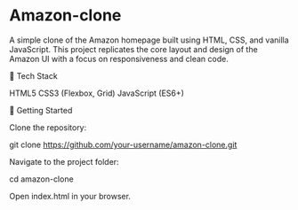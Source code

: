 # Amazon-clone
A simple clone of the Amazon homepage built using HTML, CSS, and vanilla JavaScript. This project replicates the core layout and design of the Amazon UI with a focus on responsiveness and clean code.

📁 Tech Stack

HTML5
CSS3 (Flexbox, Grid)
JavaScript (ES6+)

🚀 Getting Started

Clone the repository:

git clone https://github.com/your-username/amazon-clone.git

Navigate to the project folder:

cd amazon-clone

Open index.html in your browser.

